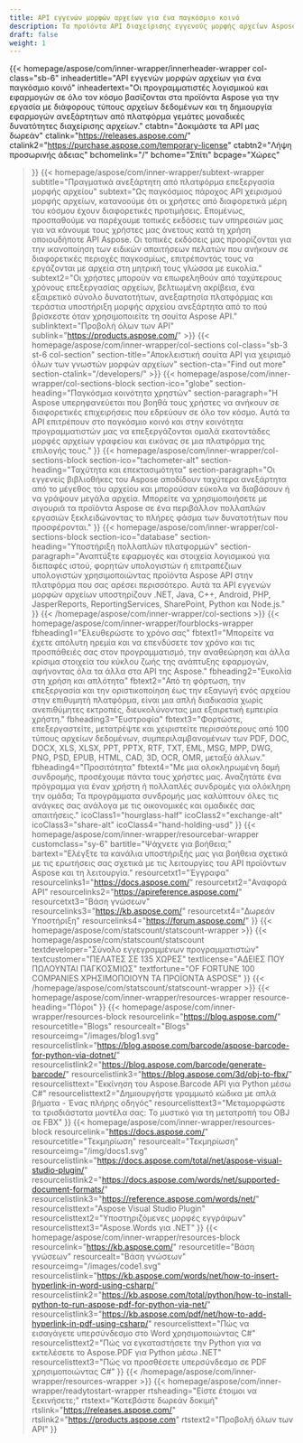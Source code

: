```yaml
---
title: API εγγενών μορφών αρχείων για ένα παγκόσμιο κοινό
description: Τα προϊόντα API διαχείρισης εγγενούς μορφής αρχείων Aspose χρησιμοποιούνται από προγραμματιστές παγκοσμίως για τον χειρισμό εγγράφων και εικόνων σε όλες τις δημοφιλείς πλατφόρμες.
draft: false
weight: 1
---
```

{{< homepage/aspose/com/inner-wrapper/innerheader-wrapper col-class="sb-6"
  inheadertitle="API εγγενών μορφών αρχείων για ένα παγκόσμιο κοινό"
  inheadertext="Οι προγραμματιστές λογισμικού και εφαρμογών σε όλο τον κόσμο βασίζονται στα προϊόντα Aspose για την εργασία με διάφορους τύπους αρχείων δεδομένων και τη δημιουργία εφαρμογών ανεξάρτητων από πλατφόρμα γεμάτες μοναδικές δυνατότητες διαχείρισης αρχείων."
  ctabtn="Δοκιμάστε τα API μας δωρεάν"
  ctalink="https://releases.aspose.com/"
  ctalink2="https://purchase.aspose.com/temporary-license"
  ctabtn2="Λήψη προσωρινής άδειας"
  bchomelink="/"
  bchome="Σπίτι"
  bcpage="Χώρες"
  >}}
   {{< homepage/aspose/com/inner-wrapper/subtext-wrapper
   subtitle="Πραγματικά ανεξάρτητη από πλατφόρμα επεξεργασία μορφής αρχείου"
   subtext="Ως παγκόσμιος πάροχος API χειρισμού μορφής αρχείων, κατανοούμε ότι οι χρήστες από διαφορετικά μέρη του κόσμου έχουν διαφορετικές προτιμήσεις. Επομένως, προσπαθούμε να παρέχουμε τοπικές εκδόσεις των υπηρεσιών μας για να κάνουμε τους χρήστες μας άνετους κατά τη χρήση οποιουδήποτε API Aspose. Οι τοπικές εκδόσεις μας προορίζονται για την ικανοποίηση των ειδικών απαιτήσεων πελατών που ανήκουν σε διαφορετικές περιοχές παγκοσμίως, επιτρέποντάς τους να εργάζονται με αρχεία στη μητρική τους γλώσσα με ευκολία."
   subtext2="Οι χρήστες μπορούν να επωφεληθούν από ταχύτερους χρόνους επεξεργασίας αρχείων, βελτιωμένη ακρίβεια, ένα εξαιρετικό σύνολο δυνατοτήτων, ανεξαρτησία πλατφόρμας και τεράστια υποστήριξη μορφής αρχείου ανεξάρτητα από το πού βρίσκεστε όταν χρησιμοποιείτε τη σουίτα Aspose API."
   sublinktext="Προβολή όλων των API"
   sublink="https://products.aspose.com/" >}} 
{{< homepage/aspose/com/inner-wrapper/col-sections col-class="sb-3 st-6 col-section"
section-title="Αποκλειστική σουίτα API για χειρισμό όλων των γνωστών μορφών αρχείων"
section-cta="Find out more"
section-ctalink="/developers/" >}}
{{< homepage/aspose/com/inner-wrapper/col-sections-block section-ico="globe"
section-heading="Παγκόσμια κοινότητα χρηστών"
section-paragraph="Η Aspose υπερηφανεύεται που βοηθά τους χρήστες να ανήκουν σε διαφορετικές επιχειρήσεις που εδρεύουν σε όλο τον κόσμο. Αυτά τα API επιτρέπουν στο παγκόσμιο κοινό και στην κοινότητα προγραμματιστών μας να επεξεργάζονται ομαλά εκατοντάδες μορφές αρχείων γραφείου και εικόνας σε μια πλατφόρμα της επιλογής τους."
>}}
{{< homepage/aspose/com/inner-wrapper/col-sections-block section-ico="tachometer-alt"
section-heading="Ταχύτητα και επεκτασιμότητα"
section-paragraph="Οι εγγενείς βιβλιοθήκες του Aspose αποδίδουν ταχύτερα ανεξάρτητα από το μέγεθος του αρχείου και μπορούσαν εύκολα να διαβάσουν ή να γράψουν μεγάλα αρχεία. Μπορείτε να χρησιμοποιήσετε με σιγουριά τα προϊόντα Aspose σε ένα περιβάλλον πολλαπλών εργασιών ξεκλειδώνοντας το πλήρες φάσμα των δυνατοτήτων που προσφέρονται."
>}}
{{< homepage/aspose/com/inner-wrapper/col-sections-block section-ico="database"
section-heading="Υποστήριξη πολλαπλών πλατφορμών"
section-paragraph="Αναπτύξτε εφαρμογές και στοιχεία λογισμικού για διεπαφές ιστού, φορητών υπολογιστών ή επιτραπέζιων υπολογιστών χρησιμοποιώντας προϊόντα Aspose API στην πλατφόρμα που σας αρέσει περισσότερο. Αυτά τα API εγγενών μορφών αρχείων υποστηρίζουν .NET, Java, C++, Android, PHP, JasperReports, ReportingServices, SharePoint, Python και Node.js."
>}}
{{< /homepage/aspose/com/inner-wrapper/col-sections >}}
{{< homepage/aspose/com/inner-wrapper/fourblocks-wrapper
fbheading1="Ελευθερώστε το χρόνο σας"
fbtext1="Μπορείτε να έχετε απόλυτη ηρεμία και να επενδύσετε τον χρόνο και τις προσπάθειές σας στον προγραμματισμό, την αναθεώρηση και άλλα κρίσιμα στοιχεία του κύκλου ζωής της ανάπτυξης εφαρμογών, αφήνοντας όλα τα άλλα στα API της Aspose."
fbheading2="Ευκολία στη χρήση και απλότητα"
fbtext2="Από τη φόρτωση, την επεξεργασία και την οριστικοποίηση έως την εξαγωγή ενός αρχείου στην επιθυμητή πλατφόρμα, είναι μια απλή διαδικασία χωρίς ανεπιθύμητες εκτροπές, διευκολύνοντας μια εξαιρετική εμπειρία χρήστη."
fbheading3="Ευστροφία"
fbtext3="Φορτώστε, επεξεργαστείτε, μετατρέψτε και χειριστείτε περισσότερους από 100 τύπους αρχείων δεδομένων, συμπεριλαμβανομένων των PDF, DOC, DOCX, XLS, XLSX, PPT, PPTX, RTF, TXT, EML, MSG, MPP, DWG, PNG, PSD, EPUB, HTML, CAD, 3D, OCR, OMR, μεταξύ άλλων."
fbheading4="Προσιτότητα"
fbtext4="Με μια ολοκληρωμένη δομή συνδρομής, προσέχουμε πάντα τους χρήστες μας. Αναζητάτε ένα πρόγραμμα για έναν χρήστη ή πολλαπλές συνδρομές για ολόκληρη την ομάδα; Τα προγράμματα συνδρομής μας καλύπτουν όλες τις ανάγκες σας ανάλογα με τις οικονομικές και ομαδικές σας απαιτήσεις."
icoClass1="hourglass-half" icoClass2="exchange-alt" icoClass3="share-alt" icoClass4="hand-holding-usd"
>}} 
{{< homepage/aspose/com/inner-wrapper/resourcebar-wrapper customclass="sy-6"
bartitle="Ψάχνετε για βοήθεια;"
bartext="Ελέγξτε τα κανάλια υποστήριξής μας για βοήθεια σχετικά με τις ερωτήσεις σας σχετικά με τις λειτουργίες του API προϊόντων Aspose και τη λειτουργία."
resourcetxt1="Έγγραφα"
resourcelinks1="https://docs.aspose.com/"
resourcetxt2="Αναφορά API"
resourcelinks2="https://apireference.aspose.com/"
resourcetxt3="Βάση γνώσεων"
resourcelinks3="https://kb.aspose.com/"
resourcetxt4="Δωρεάν Υποστήριξη"
resourcelinks4="https://forum.aspose.com/"
>}}
{{< homepage/aspose/com/statscount/statscount-wrapper >}}
{{< homepage/aspose/com/statscount/statscount
textdeveloper="Σύνολο εγγεγραμμένων προγραμματιστών"
textcustomer="ΠΕΛΑΤΕΣ ΣΕ 135 ΧΩΡΕΣ"
textlicense="ΑΔΕΙΕΣ ΠΟΥ ΠΩΛΟΥΝΤΑΙ ΠΑΓΚΟΣΜΙΩΣ"
textfortune="OF FORTUNE 100 COMPANIES ΧΡΗΣΙΜΟΠΟΙΟΥΝ ΤΑ ΠΡΟΪΟΝΤΑ ASPOSE"
>}}
{{< /homepage/aspose/com/statscount/statscount-wrapper >}}
{{< homepage/aspose/com/inner-wrapper/resources-wrapper
resource-heading="Πόροι"
>}}
{{< homepage/aspose/com/inner-wrapper/resources-block resourcelink="https://blog.aspose.com/"
resourcetitle="Blogs"
resourcealt="Blogs"
resourceimg="/images/blog1.svg" resourcelistlink="https://blog.aspose.com/barcode/aspose-barcode-for-python-via-dotnet/" resourcelistlink2="https://blog.aspose.com/barcode/generate-barcode/" resourcelistlink3="https://blog.aspose.com/3d/obj-to-fbx/"
resourcelisttext="Εκκίνηση του Aspose.Barcode API για Python μέσω C#"
resourcelisttext2="Δημιουργήστε γραμμωτό κώδικα με απλά βήματα - Ένας πλήρης οδηγός"
resourcelisttext3="Μεταμορφώστε τα τρισδιάστατα μοντέλα σας: Το μυστικό για τη μετατροπή του OBJ σε FBX"
>}}
{{< homepage/aspose/com/inner-wrapper/resources-block resourcelink="https://docs.aspose.com/"
resourcetitle="Τεκμηρίωση"
resourcealt="Τεκμηρίωση"
resourceimg="/img/docs1.svg" resourcelistlink="https://docs.aspose.com/total/net/aspose-visual-studio-plugin/" resourcelistlink2="https://docs.aspose.com/words/net/supported-document-formats/" resourcelistlink3="https://reference.aspose.com/words/net/"
resourcelisttext="Aspose Visual Studio Plugin"
resourcelisttext2="Υποστηριζόμενες μορφές εγγράφων"
resourcelisttext3="Aspose.Words για .NET"
>}}
{{< homepage/aspose/com/inner-wrapper/resources-block resourcelink="https://kb.aspose.com/"
resourcetitle="Βάση γνώσεων"
resourcealt="Βάση γνώσεων"
resourceimg="/images/code1.svg" resourcelistlink="https://kb.aspose.com/words/net/how-to-insert-hyperlink-in-word-using-csharp/" resourcelistlink2="https://kb.aspose.com/total/python/how-to-install-python-to-run-aspose-pdf-for-python-via-net/" resourcelistlink3="https://kb.aspose.com/pdf/net/how-to-add-hyperlink-in-pdf-using-csharp/"
resourcelisttext="Πώς να εισαγάγετε υπερσύνδεσμο στο Word χρησιμοποιώντας C#"
resourcelisttext2="Πώς να εγκαταστήσετε την Python για να εκτελέσετε το Aspose.PDF για Python μέσω .NET"
resourcelisttext3="Πώς να προσθέσετε υπερσύνδεσμο σε PDF χρησιμοποιώντας C#"
>}}
{{< /homepage/aspose/com/inner-wrapper/resources-wrapper >}}
{{< homepage/aspose/com/inner-wrapper/readytostart-wrapper
rtsheading="Είστε έτοιμοι να ξεκινήσετε;"
rtstext="Κατεβάστε δωρεάν δοκιμή"
rtslink="https://releases.aspose.com/"
rtslink2="https://products.aspose.com"
rtstext2="Προβολή όλων των API"
>}}
